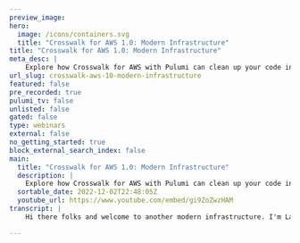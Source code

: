 ```yaml
---
preview_image:
hero:
  image: /icons/containers.svg
  title: "Crosswalk for AWS 1.0: Modern Infrastructure"
title: "Crosswalk for AWS 1.0: Modern Infrastructure"
meta_desc: |
    Explore how Crosswalk for AWS with Pulumi can clean up your code in this episode of Modern Infrastructure. We explore the difference in code that t...
url_slug: crosswalk-aws-10-modern-infrastructure
featured: false
pre_recorded: true
pulumi_tv: false
unlisted: false
gated: false
type: webinars
external: false
no_getting_started: true
block_external_search_index: false
main:
  title: "Crosswalk for AWS 1.0: Modern Infrastructure"
  description: |
    Explore how Crosswalk for AWS with Pulumi can clean up your code in this episode of Modern Infrastructure. We explore the difference in code that the awsx library can bring to a Python Pulumi program.  Learn more about the general availability of Crosswalk for AWS in https://www.pulumi.com/blog/crosswalk-for-aws-1-0/.  ✅ Get Started with Pulumi: https://pulumip.us/Get-Started ✅ Create a Pulumi account. It's free: https://pulumip.us/Sign-Up-OpenSource  00:00 Intro 02:32 Comparing Python Code 03:14 Fargate with AWS Classic 07:23 Fargate with AWSX 12:50 Conclusion
  sortable_date: 2022-12-02T22:48:05Z
  youtube_url: https://www.youtube.com/embed/gi9ZoZwzHAM
transcript: |
    Hi there folks and welcome to another modern infrastructure. I'm Laura, a developer advocate here at Pulumi. And today I want to talk to you a little bit about crosswalk for Aws, which is just now going into general availability or G A for Pulumi. So we're at 1.0 for the library. It's pretty cool. The reason for crosswalk is that if you've ever stood up any infrastructure on Aws or any other cloud provider, you'll know that there's a lot of different things you have to remember to set up, not just setting up, let's say a cluster, but you also have to set up all of the role bindings, maybe some networking, all kinds of various bits and pieces that you might not necessarily know what to do with if you're setting it up for the first time or maybe you don't know what best practices are. So you're not quite sure what pieces you might be missing. So what crosswalk does is it's a library that encapsulates some of these components and makes it easy for you just to call one library one resource and create multiple resources out of it. So it's, it's a way to get basically the opinionated version of your Aws infrastructure so that you can actually run any of your standard systems or your standard architectures that you're interested in running today. I want to give you a sense of what the code difference looks like because there's a lot of different things that go on here. Now, we recently have released some templates for all kinds of different architectures, some very common ones. And in this case, we're going to take a look at the comp the container template uh for Aws, which will be doing Fargate on ecs. So we're gonna be setting that up with Python and I'm gonna show you what it looks like with the classic version. And then we're gonna go take a look and see what the template shows us with the Aws X version or the crosswalk version, we shortened it to Aws X. So crosswalk for Aws, that's where it comes from. So if you're wondering what that Aws X is that is crosswalk for Aws with Pulumi. So we're gonna take a look at setting up Fargate with Python and then we're gonna look at setting up Fargate with Python with Aws X. So let's head over to the ID E and take a look at what the differences are. All right. And here we are in the ID E. So in this case, we have on the left, the Aws classic version of our Python code that is going to set up a very basic Fargate system on Aws and then on the right, we have our crosswalk version. Now, the crosswalk version is Aws X for crosswalk for Aws. Um And I'm just using one of the three libraries that are released to general availability today. So Aws X is the one that I'm using. There's a couple of others that you can find in the blog post that I'll be posting in the description. So let's go through the classic one. First, that's the one here on the left. So first things first, we have our standard imports and then we have our configuration values. These configuration values are the ones you get when you run Pulumi config set. So that's those values there. And then I have an ECs cluster that I'm creating here on line 19, the ECs cluster is what you need to be able to run all of your container services. Next up on lines 21 and 22 and 23. Actually, we have our default virtual private clouds. So this is the default information for all of your networking that you're going to get. So we have our virtual private cloud, just get the default one and then grab our subnets within that virtual private cloud or that VPC to be able to run all of our systems. For Fargate. Next up, we have to create a security group that allows you to actually bring in data into our containers and then have some egress or external output from those containers. So this is all the kinds of stuff you need to be able to run all of the systems with the security group. So, and on this VPC to be able to run all of your Fargate containers, so there's a lot of different little bits and pieces here that you need. And then as we get down here, let's go all the way down here. We are with line starting on line 45 we have our application load balancer. This is the load balancer that we're going to need. You'll notice that it actually brings in the security group and the subnets along with the load balancer though, we have to have a target group which is saying, how are we connecting to our container? Our listener that says what traffic is coming in to this load balancer that we're willing to accept and how, how do we send that out to the container itself? So we need all of these bits and pieces to be able to run our application load balancer. Continuing onward as we continue down here and I'm gonna come right all the way back up here to line 70. Line 70 is where we start to get into our access controls. Saying what roles do we need for this task, this Fargate task to be able to execute and what roles do we need to attach to it. We'll see there is on line 88 down here, the actual policy that we're running, which is the task execution policy for ecs. So we have to set up that role so that the bot user that's running the tasks for us is going to actually be able to do all of the things it's supposed to do. Then finally, on line 92 we start talking about the task definition for Fargate, which is our actual container that we're running and all of the various bits and pieces we have there. You'll notice on lines 101 and 102. This is where we really get into just having a very basic engine X system running. I'm not really doing anything special with it. I'm not rolling my own image or anything like that in this older code that I have. So we have some just information about the application that we're running. And then last, but not least on line of 1 11, we have our service. This is the Fargate service that's running and actually running the task. So we can see we have the cluster that we need our network configuration that gives us all of the information around the subnets and the security group. And then the load bouncer. This is where the load bouncer connects in to be able to run our application and connect it out to the internet. And then finally down here on line 30 this is where we get into all the exports so that we can just click it in our terminal and be able to get there to get the information we want and go see our little basic engine X page. So this is the classic version. Let's go all the way up here. Now, let's compare it to the crosswalk version, which is over here on the right. So our crosswalk version and you could ignore the the definition there on line four, the crosswalk version is going to be a lot shorter and we're going to see why it looks pretty much the same to start a couple of different import statements here. And then the basic configuration values are the same. The creation of the cluster is the same. And then here on line 29 only because there's just a lot of comments in the way online 29 is the creation of our load balancer note that it's only one single line and one single call to a resource. So this is the application load balancer resource in the load balancer section of the AWS X library. When you call this resource, this is a custom resource that actually generates other resources. So in this case, it's gonna make that call to create a best practice security group, a best practice target group, a best practice listener and the best practice application load balancer. So it takes some sensible defaults, puts them in and sets it all up for you without you having to add all the stuff and remember all the various pieces that you need to run an application load balancer. It's also gonna call that default virtual private clouds, that default VPC and set up those virtual subnets to just use all of that stuff all together with one line of code. So the comments are in here mostly just to let you see all the things that it adds in. So if we were looking through the equivalent over here on the classic side, that's all of lines 22 all the way down here through line 67. So that's everything that you need to actually run your application load balancer. Pretty cool. Then we continue on. Now if you were looking at this, this code on the right actually comes from that container template from AWS that I was talking about earlier. So when we run the Pulumi new template for containers on Aws with Python, this is actually what we get. So I commented out a couple of lines, I added some comments obviously. And in this case, since I'm using the default and Genex container, I don't need a repo or an image because I'm not using them. I'm not really doing anything that is doing that. But if you were going to take this template and then build an application inside of it, so you're gonna have a Docker file or whatever else you want to run and have that image get built and then pushed up to a repo on Aws. This code you'd want to uncommon and actually use. So if you're using the template straight up, don't comment this code out, you will need it. But in this case, because I want to show parody between two different code, two different code bases, you can just see the difference right here. Now we are going to then add in starting here online 50 our actual fargate service. So this Fargate service call on the AWS X library, it actually creates the task definition, which also creates the role and the role policy bindings that we have as well as the service. So it's taking up everything we needed from lines 70 over here on the left all the way through. Let's see, we're gonna continue all the way down line 70 through 1 28. So that's all of it instead of it being in 70 to 1 28 that's what 40 lines you end up with just about 10, maybe 15 lines over here on the right with uh starting here at line 50 through 66. So that's the Fargate service. Everything's already there. Line 54 is where we actually create that task definition to be able to run everything. And if you are running this directly from that template again, note I left a little note here on line 56 that I did change it so that I can just run engine X and then last but not least is this export right here? You can ignore the return that's actually from uh because I actually have this wrapped up in a function. The export is the same as the one that's on line 1 30. Except we're just exporting the URL from the load balancer instead from the load balancer class instead of the A lb class that we have online 1 30 on the left. So really, you'll know that if, if I were to take all these comments out, it's a lot smaller and you're using best practices and you have less to do. And if you actually were to run these two side by side, what you'll notice is that they're creating the same resources. The graph may be a little bit different because we're using custom components. But otherwise it's all there. There's nothing really extra you need to do to stand up your first Fargate system on Aws. So you don't have to go through and figure out how all of this works. Instead, you just use the library and it's all set and ready to go for you so that you can get started and get moving a lot faster. Let's head back. This is actually the really nice thing about crosswalk. You can just get started and it's done and you can just build what you need to build and keep on moving. There's a lot more to crosswalk than just the little bit that I showed you today. There's a bunch of templates that now use it. There's a bunch of information in the blog post which I'll link down in the description that announced the 1.0 release or the general availability release of crosswalk itself. Now, the thing to know is that this is available to anyone using Pulumi, whether you're paying for it or not. So if you're running this on your local system, if you're running an open source version, if you're just toying around with it and you want to see how Pulumi works and try out crosswalk for Aws for yourself. You certainly can. It doesn't really matter where you're doing it from as long as you're using Pulumi to do it. So just something to go check out when you get a moment to go explore the new crosswalk version, our general availability of it, crosswalk for Aws with Pulumi and that's it for modern infrastructure for this week. Y'all take care if you enjoyed this video, please do like, subscribe and you know, let me know in the comments what you thought and on that note, y'all take care. Have a good day. Bye. If you have a topic, you would love to have us cover here on Pulumi TV. All you have to do is go to github dot com slash Pulumi slash Pulumi TV. Thanks so much.

---
```

